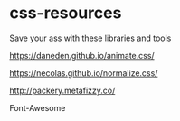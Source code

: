 # css-resources
Save your ass with these libraries and tools


https://daneden.github.io/animate.css/

https://necolas.github.io/normalize.css/

http://packery.metafizzy.co/

Font-Awesome
